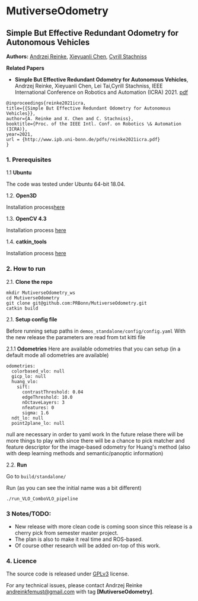 # MutiverseOdometry
## Simple But Effective Redundant Odometry for Autonomous Vehicles
**Authors:**
[Andrzej Reinke](https://scholar.google.pl/citations?user=WiY7oFIAAAAJ&hl=pl),
[Xieyuanli Chen](https://scholar.google.com/citations?hl=en&user=DvrngV4AAAAJ),
[Cyrill Stachniss](https://scholar.google.com/citations?user=8vib2lAAAAAJ&hl=enchen)

**Related Papers**

* **Simple But Effective Redundant Odometry for Autonomous Vehicles**,  Andrzej Reinke, Xieyuanli Chen, Lei Tai,Cyrill Stachniss, IEEE International Conference on Robotics and Automation (ICRA) 2021. [pdf](https://arxiv.org/abs/2105.11783)
```
@inproceedings{reinke2021icra,
title={{Simple But Effective Redundant Odometry for Autonomous Vehicles}},
author={A. Reinke and X. Chen and C. Stachniss},
booktitle={Proc. of the IEEE Intl. Conf. on Robotics \& Automation (ICRA)},
year=2021,
url = {http://www.ipb.uni-bonn.de/pdfs/reinke2021icra.pdf}
}
```

<!-- ----------------------------------------------------------- -->
### 1. Prerequisites
1.1 **Ubuntu**

The code was tested under Ubuntu 64-bit 18.04.

1.2. **Open3D**

Installation process[here](http://www.open3d.org/docs/release/cpp_project.html)

1.3. **OpenCV 4.3**

Installation process [here](https://docs.opencv.org/4.3.0/d7/d9f/tutorial_linux_install.html)

1.4. **catkin_tools**

Installation process [here](https://catkin-tools.readthedocs.io/en/latest/installing.html)

### 2. How to run
2.1.  **Clone the repo**

```
mkdir MutiverseOdometry_ws
cd MutiverseOdometry
git clone git@github.com:PRBonn/MutiverseOdometry.git
catkin build 
```
2.1.  **Setup config file**

Before running setup paths in ```demos_standalone/config/config.yaml```
With the new release the parameters are read from txt kitti file

2.1.1 **Odometries**
Here are available odometries that you can setup (in a default mode all odometries are available)

```
odometries:
  colorbased_vlo: null
  gicp_lo: null
  huang_vlo:
    sift:
      contrastThreshold: 0.04
      edgeThreshold: 10.0
      nOctaveLayers: 3
      nfeatures: 0
      sigma: 1.6
  ndt_lo: null
  point2plane_lo: null
```
null are necessary in order to yaml work
In the future relase there will be more things to play with since there will be a chance to pick matcher and feature descriptor for the image-based odometry for Huang's method (also with deep learning methods and semantic/panoptic information)

2.2.  **Run**

Go to  ```build/standalone/```

Run (as you can see the initial name was a bit different)

```./run_VLO_ComboVLO_pipeline```

<!-- ----------------------------------------------------------- -->


### 3 Notes/TODO: 
- New release with more clean code is coming soon since this release is a cherry pick from semester master project.
- The plan is also to make it real time and ROS-based.
- Of course other research will be added on-top of this work.
<!-- ----------------------------------------------------------- -->
### 4. Licence
The source code is released under [GPLv3](http://www.gnu.org/licenses/) license.

 For any technical issues, please contact Andrzej Reinke <andreinkfemust@gmail.com> with tag **[MutiverseOdometry]**.

